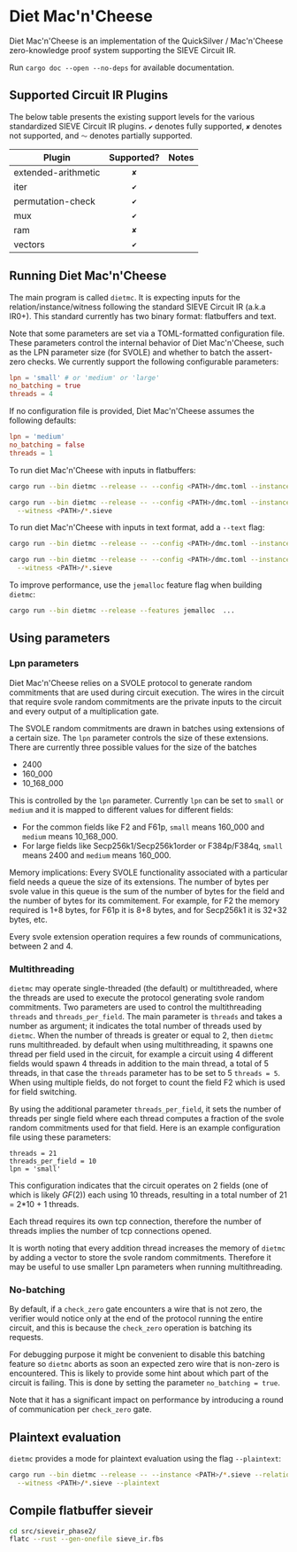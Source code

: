 # Diet Mac'n'Cheese

Diet Mac'n'Cheese is an implementation of the QuickSilver / Mac'n'Cheese
zero-knowledge proof system supporting the SIEVE Circuit IR.

Run `cargo doc --open --no-deps` for available documentation.

## Supported Circuit IR Plugins

The below table presents the existing support levels for the various
standardized SIEVE Circuit IR plugins. `✔` denotes fully supported, `✘` denotes not
supported, and `〜` denotes partially supported.

| Plugin              | Supported? | Notes           |
| ------------------- | :--------: | --------------- |
| extended-arithmetic |    `✘`     |                 |
| iter                |    `✔`     |                 |
| permutation-check   |    `✔`     |                 |
| mux                 |    `✔`     |                 |
| ram                 |    `✘`     |                 |
| vectors             |    `✔`     |                 |

## Running Diet Mac'n'Cheese

The main program is called `dietmc`.
It is expecting inputs for the relation/instance/witness following the standard SIEVE Circuit IR (a.k.a IR0+).
This standard currently has two binary format: flatbuffers and text.

Note that some parameters are set via a TOML-formatted configuration file. These parameters control the
internal behavior of Diet Mac'n'Cheese, such as the LPN parameter size (for SVOLE) and whether to batch
the assert-zero checks. We currently support the following configurable parameters:

```toml
lpn = 'small' # or 'medium' or 'large'
no_batching = true
threads = 4
```

If no configuration file is provided, Diet Mac'n'Cheese assumes the following defaults:

```toml
lpn = 'medium'
no_batching = false
threads = 1
```

To run diet Mac'n'Cheese with inputs in flatbuffers:

```bash
cargo run --bin dietmc --release -- --config <PATH>/dmc.toml --instance <PATH>/*.sieve --relation <PATH>/*.sieve

cargo run --bin dietmc --release -- --config <PATH>/dmc.toml --instance <PATH>/*.sieve --relation <PATH>/*.sieve \
  --witness <PATH>/*.sieve
```

To run diet Mac'n'Cheese with inputs in text format, add a `--text` flag:

```bash
cargo run --bin dietmc --release -- --config <PATH>/dmc.toml --instance <PATH>/*.sieve --relation <PATH>/*.sieve --text

cargo run --bin dietmc --release -- --config <PATH>/dmc.toml --instance <PATH>/*.sieve --relation <PATH>/*.sieve --text \
  --witness <PATH>/*.sieve
```

To improve performance, use the `jemalloc` feature flag when building `dietmc`:
```bash
cargo run --bin dietmc --release --features jemalloc  ...
```

## Using parameters

### Lpn parameters

Diet Mac'n'Cheese relies on a SVOLE protocol to generate random commitments that are used during
circuit execution. The wires in the circuit that require svole random commitments are the
private inputs to the circuit and every output of a multiplication gate.

The SVOLE random commitments are drawn in batches using extensions of a certain size.
The `lpn` parameter controls the size of these extensions.
There are currently three possible values for the size of the batches
- 2400
- 160_000
- 10_168_000

This is controlled by the `lpn` parameter. Currently `lpn` can be set to `small` or `medium` and
it is mapped to different values for different fields:
* For the common fields like F2 and F61p, `small` means 160_000 and `medium` means 10_168_000.
* For large fields like Secp256k1/Secp256k1order or F384p/F384q,  `small` means 2400 and `medium` means 160_000.

Memory implications: Every SVOLE functionality associated with a particular field needs a queue
the size of its extensions. The number of bytes per svole value in this queue is the sum
of the number of bytes for the field and the number of bytes for its commitement.
For example, for F2 the memory required is 1+8 bytes, for F61p it is 8+8 bytes,
and for Secp256k1 it is 32+32 bytes, etc.

Every svole extension operation requires a few rounds of communications, between 2 and 4.

### Multithreading

`dietmc` may operate single-threaded (the default) or multithreaded, where the threads are used to
execute the protocol generating svole random commitments.
Two parameters are used to control the multithreading `threads` and `threads_per_field`.
The main parameter is `threads` and takes a number as argument; it indicates the total number of
threads used by `dietmc`.
When the number of threads is greater or equal to 2, then `dietmc` runs multithreaded.
by default when using multithreading, it spawns one thread per field used in the circuit,
for example a circuit using 4 different fields would spawn 4 threads in addition to the main thread,
a total of 5 threads, in that case the `threads` parameter has to be set to 5 `threads = 5`.
When using multiple fields, do not forget to count the field F2 which is used for field switching.

By using the additional parameter `threads_per_field`, it sets the number of threads per single field
where each thread computes a fraction of the svole random commitments used for that field.
Here is an example configuration file using these parameters:
```
threads = 21
threads_per_field = 10
lpn = 'small'
```
This configuration indicates that the circuit operates on 2 fields (one of which is likely $`GF(2)`$)
each using 10 threads, resulting in a total number of 21 = 2*10 + 1 threads.

Each thread requires its own tcp connection, therefore the number of threads implies the number
of tcp connections opened.

It is worth noting that every addition thread increases the memory of `dietmc` by adding a vector
to store the svole random commitments. Therefore it may be useful to use smaller Lpn parameters
when running multithreading.

### No-batching

By default, if a `check_zero` gate encounters a wire that is not zero, the verifier would notice only at the end
of the protocol running the entire circuit, and this is because the `check_zero` operation is batching its requests.

For debugging purpose it might be convenient to disable this batching feature so `dietmc` aborts
as soon an expected zero wire that is non-zero is encountered. This is likely to provide some hint
about which part of the circuit is failing. This is done by setting the parameter `no_batching = true`.

Note that it has a significant impact on performance by introducing a round of communication per `check_zero` gate.


## Plaintext evaluation

`dietmc` provides a mode for plaintext evaluation using the flag `--plaintext`:
```bash
cargo run --bin dietmc --release -- --instance <PATH>/*.sieve --relation <PATH>/*.sieve \
  --witness <PATH>/*.sieve --plaintext
```

## Compile flatbuffer sieveir

```bash
cd src/sieveir_phase2/
flatc --rust --gen-onefile sieve_ir.fbs
```
